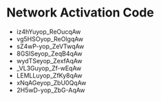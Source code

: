 # Network Activation Code
* iz4hYuyop_ReOucqAw
* vg5HSOyop_ReOlgqAw
* sZ4wP-yop_ZeVTwqAw
* 8GSISeyop_ZeqB4qAw
* wydTSeyop_ZexfAqAw
* _VL3Guyop_Zf-wEqAw
* LEMLLuyop_ZfKy8qAw
* xNqAGeyop_ZbU0QqAw
* 2H5wD-yop_ZbG-AqAw